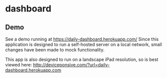 # dashboard

## Demo
See a demo running at https://daily-dashboard.herokuapp.com/  Since this application is designed to run a self-hosted server on a local network, small changes have been made to mock functionality.

This app is also designed to run on a landscape iPad resolution, so is best viewed here: http://deviceponsive.com/?url=daily-dashboard.herokuapp.com
